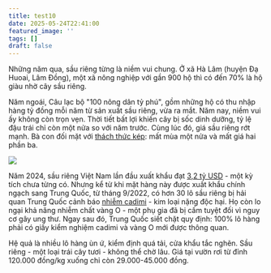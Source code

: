 ```yaml
---
title: test10
date: 2025-05-24T22:41:00
featured_image: ''
tags: []
draft: false
---
```

Những năm qua, sầu riêng từng là niềm vui chung. Ở xã Hà Lâm (huyện Đạ Huoai, Lâm Đồng), một xã nông nghiệp với gần 900 hộ thì có đến 70% là hộ giàu nhờ cây sầu riêng.

Năm ngoái, Câu lạc bộ "100 nông dân tỷ phú", gồm những hộ có thu nhập hàng tỷ đồng mỗi năm từ sản xuất sầu riêng, vừa ra mắt. Năm nay, niềm vui ấy không còn trọn vẹn. Thời tiết bất lợi khiến cây bị sốc dinh dưỡng, tỷ lệ đậu trái chỉ còn một nửa so với năm trước. Cùng lúc đó, giá sầu riêng rớt mạnh. Bà con đối mặt với [thách thức kép](https://vnexpress.net/de-xuat-khoanh-vung-vuon-sau-rieng-vi-pham-du-luong-hoa-chat-4888471.html): mất mùa một nửa và mất giá hai phần ba.

![](/uploads/extracted_image_3%20%281%29.jpg)

Năm 2024, sầu riêng Việt Nam lần đầu xuất khẩu đạt [3,2 tỷ USD](https://vnexpress.net/viet-nam-thu-hon-3-1-ty-usd-tu-xuat-khau-sau-rieng-4831364.html#:~:text=Xu%E1%BA%A5t%20kh%E1%BA%A9u%20s%E1%BA%A7u%20ri%C3%AAng%20%C4%91%E1%BA%A1t,t%E1%BB%B7%20USD%20trong%2011%20th%C3%A1ng.) - một kỳ tích chưa từng có. Nhưng kể từ khi mặt hàng này được xuất khẩu chính ngạch sang Trung Quốc, từ tháng 9/2022, có hơn 30 lô sầu riêng bị hải quan Trung Quốc cảnh báo [nhiễm cadimi](https://vnexpress.net/tim-nguyen-nhan-khien-30-lo-sau-rieng-xuat-trung-quoc-nhiem-cadimi-4729270.html) - kim loại nặng độc hại. Họ còn lo ngại khả năng nhiễm chất vàng O - một phụ gia đã bị cấm tuyệt đối vì nguy cơ gây ung thư. Ngay sau đó, Trung Quốc siết chặt quy định: 100% lô hàng phải có giấy kiểm nghiệm cadimi và vàng O mới được thông quan.

Hệ quả là nhiều lô hàng ùn ứ, kiểm định quá tải, cửa khẩu tắc nghẽn. Sầu riêng - một loại trái cây tươi - không thể chờ lâu. Giá tại vườn rơi từ đỉnh 120.000 đồng/kg xuống chỉ còn 29.000-45.000 đồng.
